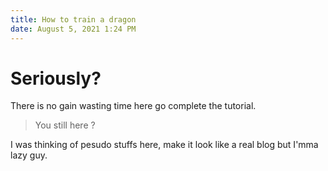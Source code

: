 ```yaml
---
title: How to train a dragon
date: August 5, 2021 1:24 PM
---
```


# Seriously?

There is no gain wasting time here go complete the tutorial.


> You still here ?

I was thinking of pesudo stuffs here, make it look like a real blog but I'mma lazy guy.